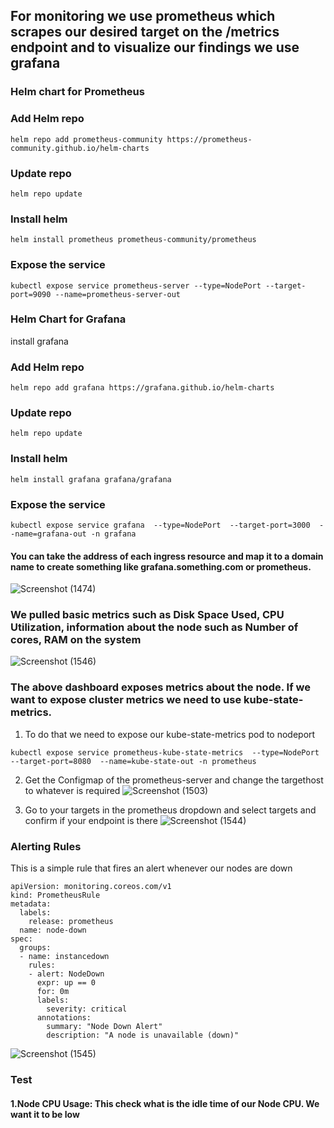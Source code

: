 ## For monitoring we use prometheus which scrapes our desired target on the /metrics endpoint and to visualize our findings we use grafana


### Helm chart for Prometheus

### Add Helm repo
```
helm repo add prometheus-community https://prometheus-community.github.io/helm-charts
```
### Update repo

```
helm repo update
```
### Install helm

```
helm install prometheus prometheus-community/prometheus
```
### Expose the service 

```
kubectl expose service prometheus-server --type=NodePort --target-port=9090 --name=prometheus-server-out
```
### Helm Chart for Grafana

install grafana

### Add Helm repo
```
helm repo add grafana https://grafana.github.io/helm-charts
```
### Update repo

```
helm repo update
```
### Install helm

```
helm install grafana grafana/grafana
```
### Expose the service 

```
kubectl expose service grafana  --type=NodePort  --target-port=3000  --name=grafana-out -n grafana
```



#### You can take the address of each ingress resource and map it to a domain name to create something like grafana.something.com or prometheus. 

![Screenshot (1474)](https://github.com/satya19977/Event-Management-System-Using-Kubernetes/assets/108000447/d713149a-10fb-42bd-9c07-2c41dc97aa64)

### We pulled basic metrics such as Disk Space Used, CPU Utilization, information about the node such as Number of cores, RAM on the system


![Screenshot (1546)](https://github.com/satya19977/Badminton-Court-Reservation/assets/108000447/8cfdde7a-a8df-4e5e-aed4-75bf8cbfeeda)



### The above dashboard exposes metrics about the node. If we want to expose cluster metrics we need to use kube-state-metrics. 
1. To do that we need to expose our kube-state-metrics pod to nodeport

```
kubectl expose service prometheus-kube-state-metrics  --type=NodePort  --target-port=8080  --name=kube-state-out -n prometheus
```
 

2. Get the Configmap of the prometheus-server and change the targethost to whatever is required
![Screenshot (1503)](https://github.com/satya19977/Kubernetes-Event-Operations/assets/108000447/e289b2d5-3b7b-438f-9433-5ad4a8a27085)

3. Go to your targets in the prometheus dropdown and select targets and confirm if your endpoint is there
![Screenshot (1544)](https://github.com/satya19977/Badminton-Court-Reservation/assets/108000447/a1802c2d-3da4-4ea9-9a9f-378603a9fe03)

### Alerting Rules

This is a simple rule that fires an alert whenever our nodes are down
```
apiVersion: monitoring.coreos.com/v1
kind: PrometheusRule
metadata:
  labels:
    release: prometheus
  name: node-down
spec:
  groups:
  - name: instancedown
    rules:
    - alert: NodeDown
      expr: up == 0
      for: 0m
      labels:
        severity: critical
      annotations:
        summary: "Node Down Alert"
        description: "A node is unavailable (down)"
```

![Screenshot (1545)](https://github.com/satya19977/Badminton-Court-Reservation/assets/108000447/c78c1356-f655-4937-8406-b44688bf7597)


### Test
#### 1.Node CPU Usage: This check what is the idle time of our Node CPU. We want it to be low




   
